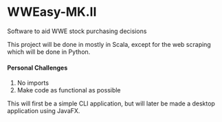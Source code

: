 # WWEasy-MK.II
Software to aid WWE stock purchasing decisions

This project will be done in mostly in Scala, except for the web scraping which will be done in Python.

#### Personal Challenges
  1. No imports
  2. Make code as functional as possible

This will first be a simple CLI application, but will later be made a desktop application using JavaFX.

